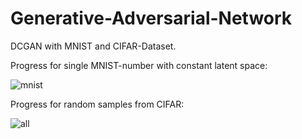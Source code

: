 # Generative-Adversarial-Network
DCGAN with MNIST and CIFAR-Dataset.

Progress for single MNIST-number with constant latent space:

![mnist](https://user-images.githubusercontent.com/26445504/42448698-585ca442-837e-11e8-8808-f439e7dedaaf.gif)


Progress for random samples from CIFAR:

![all](https://user-images.githubusercontent.com/26445504/42448730-7d54978c-837e-11e8-94a3-890ac06c8625.gif)

